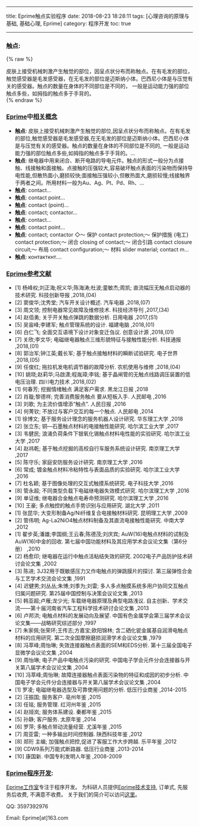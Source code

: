 
---
title: Eprime触点实验程序
date: 2018-08-23 18:28:11
tags: [心理咨询的原理与基础, 基础心理, Eprime]
category: 程序开发
toc: true

---



<span></span>
<!-- more -->



### 触点:

{% raw %}
<div class="p1">皮肤上接受机械刺激产生触觉的部位，因呈点状分布而称触点。在有毛发的部位，触觉感受器是毛发感受器，在无毛发的部位是迈斯纳小体。巴西尼小体是与压觉有关的感受器。触点的数量在身体的不同部位是不同的， 一般是运动能力强的部位触点多些，如拇指的触点多于手背的。</div>
{% endraw %}



### [Eprime](/tags/Eprime/)中[相关概念](/categories/程序开发)

- **触点**: 皮肤上接受机械刺激产生触觉的部位,因呈点状分布而称触点。在有毛发的部位,触觉感受器是毛发感受器,在无毛发的部位是迈斯纳小体。巴西尼小体是与压觉有关的感受器。触点的数量在身体的不同部位是不同的, 一般是运动能力强的部位触点多些,如拇指的触点多于手背的。...
- **触点**: 继电器中用来闭合、断开电路的导电元件。触点的形式一般分为点接触、线接触和面接触。点接触的压强较大,容易破坏触点表面的污染物而保持导电性能,但散热面小,磨损较快;面接触压强较小,但散热面大,磨损较慢;线接触界于两者之间。所用材料一般为Au、Ag、Pt、Pd、Rh、...
- **触点**: contact...
- **触点**: contact point...
- **触点**: contact (point)...
- **触点**: contact; contactor...
- **触点**: contact...
- **触点**: contact point...
- **触点**: contact; contactor ◇～ 保护 contact protection;～ 保护措施 {电工} contact protection;～ 闭合 closing of contact;～ 闭合引路 contact closure circuit;～ 布局 contact configuration;～ 材料 slider material; contact m...
- **触点**: контакткнт....


### [Eprime](/tags/Eprime/)[参考文献](/categories/程序开发/)

- [1]  杨峰权;刘正海;祝义华;陈海涛;杜波;童敏杰;周凯; 直流幅压无触点启动器的技术研究. 科技创新导报 ,2018,(04)
- [2]  窦俊华;沈秀堂; 汽车开关设计概述. 汽车电器 ,2018,(07)
- [3]  周文领; 控制电器常见故障及维修技术. 科技经济导刊 ,2017,(34)
- [4]  赵佰勇; 关于开关触点弹跳的数据分析. 日用电器 ,2017,(S1)
- [5]  吴宙峰;李建军; 触点管理系统的设计. 福建电脑 ,2018,(01)
- [6]  白仁飞; 全面交互语境下设计对象变迁刍议. 创意设计源 ,2018,(01)
- [7]  关欣;李文华; 电磁继电器触点三维形貌特征与接触性能分析. 科技通报 ,2018,(01)
- [8]  郭治军;钟江英;戴长军; 基于触点接触材料的瞬断试验研究. 电子世界 ,2018,(05)
- [9]  任俊红; 拖拉机发电机调节器的故障分析. 农机使用与维修 ,2018,(04)
- [10]  姚晓;赵莉华;马啟潇;程胤璋;李铭; 基于晶闸管的无触点线路调压装置的低电压治理. 四川电力技术 ,2018,(02)
- [1]  何春芳; 挖掘情绪触点  满足客户需求. 黑龙江日报 ,2018
- [2]  肖璇;黎德祥; 完善消费服务触点  要从短板入手. 人民邮电 ,2016
- [3]  刘歌; 为主流价值增添“触点”. 人民日报 ,2016
- [4]  何菁钦; 不放过与客户交互的每一个触点. 人民邮电 ,2014
- [1]  徐博文; 基于服务设计理念的服务机器人设计研究. 华东理工大学 ,2018
- [2]  张立东; 铜—石墨触点材料的电接触性能研究. 哈尔滨工业大学 ,2017
- [3]  韦健民; 浪涌负荷条件下银氧化锡触点材料电性能的实验研究. 哈尔滨工业大学 ,2017
- [4]  赵祎乾; 基于触点挖掘的高校自行车服务系统设计研究. 南京理工大学 ,2017
- [5]  陈守乐; 家庭安防服务设计研究. 南京理工大学 ,2016
- [6]  常成; 镀金触点材料冷粘特性与表面品质的实验研究. 哈尔滨工业大学 ,2016
- [7]  杜名颖; 基于图像处理的交互式触摸系统研究. 电子科技大学 ,2016
- [8]  管永超; 不同类型负载下电磁继电器失效模式研究. 哈尔滨理工大学 ,2016
- [9]  单证维; 继电器合金触点电寿命预测研究. 哈尔滨理工大学 ,2016
- [10]  王豪; 多点触控的触点手势识别与应用研究. 湖北大学 ,2011
- [1]  张昆华; 大变形制备Ag/Ni纤维复合电接触材料研究. 昆明理工大学 ,2009
- [2]  管伟明; Ag-La2NiO4触点材料制备及其直流电接触性能研究. 中南大学 ,2012
- [1]  翟步英;潘雄;李国纲;王云春;陈德茂;刘庆宾; AuW(16)电触点材料的试制及AuW(16)中金的回收. 第七届中国功能材料及其应用学术会议论文集（第6分册） ,2010
- [2]  杨愈印; 继电器在运行中触点活粘结失效的研究. 2002电子产品防护技术研讨会论文集 ,2002
- [3]  陈进; 3J32用于既敏感压力又作电触点的弹跳膜片的探讨. 第三届弹性合金与工艺学术交流会论文集 ,1991
- [4]  迟健男;刘丛丛;朱博;刘季为;刘雷; 多人多点触摸系统多用户协同交互触点归属问题研究. 第25届中国控制与决策会议论文集 ,2013
- [5]  韩亚超;卢雁;龙少光; 车载继电器原理及典型电路浅议. 自主创新、学术交流——第十届河南省汽车工程科学技术研讨会论文集 ,2013
- [6]  卢邦洪; 电触点材料的发展动向及展望. 中国有色金属学会第三届学术会议论文集——战略研究综述部分 ,1997
- [7]  朱家佩;张荣环;王传志;方嘉宝;欧阳锦林; 含二硒化铌金属基自润滑电触点材料的应用研究. 第二次全国摩擦磨损润滑学术会议论文集 ,1979
- [8]  冯萃峰;周怡琳; 失效连接器触点表面的SEM和EDS分析. 第十三届全国电子显微学会议论文集 ,2004
- [9]  周怡琳; 电子产品中电触点污染的研究. 中国电子学会元件分会连接器与开关第八届学术会议论文集 ,2004
- [10]  冯萃峰;周怡琳; 故障连接器触点表面污染物的特征和成因的初步分析. 中国电子学会元件分会连接器与开关第八届学术会议论文集 ,2004
- [1]  罗凌; 电磁继电器选型及可靠使用问题的分析. 低压行业商鉴 ,2014-2015
- [2]  汪振国; 服务客户. 亳州年鉴 ,2015
- [3]  任铭; 服务管理. 红河州年鉴 ,2015
- [4]  赵娅岚; 服务体系建设. 秦都年鉴 ,2015
- [5]  孙静; 客户服务. 太原年鉴 ,2014
- [6]  罗萍; 多触点带动流量经营. 尤溪年鉴 ,2015
- [7]  周亚雷; 一种多输出时间控制器. 陕西科技年鉴 ,2012
- [8]  郑珩 主编; 加强触点把控,促进了客服工作大步跨越. 乐平年鉴 ,2012
- [9]   CDW9系列万能式断路器. 低压行业商鉴 ,2013-2014
- [10]   康国新. 中国专利发明人年鉴 ,2008-2009


### [Eprime](/tags/Eprime/)[程序开发](/categories/程序开发/):
[Eprime工作室](http://Eprime.cn/)专注于程序开发。
为科研人员提供[Eprime技术支持](http://Eprime.cn/2018/08/17/关于Eprime工作室/), 订单式, 先服务后收费, 不满意不收费。
关于我们的简介可以访问[这里](http://Eprime.cn/2018/08/17/关于Eprime工作室/)。

QQ: 3597392976

Email: Eprime[at]163.com


